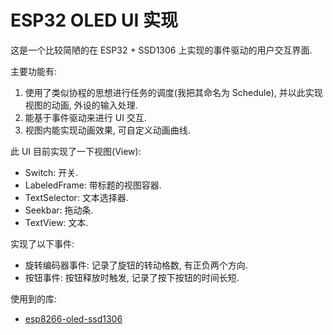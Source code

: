 # ESP32 OLED UI 实现

这是一个比较简陋的在 ESP32 + SSD1306 上实现的事件驱动的用户交互界面.

主要功能有:

1. 使用了类似协程的思想进行任务的调度(我把其命名为 Schedule), 并以此实现视图的动画, 外设的输入处理.
2. 能基于事件驱动来进行 UI 交互.
3. 视图内能实现动画效果, 可自定义动画曲线.

此 UI 目前实现了一下视图(View):

- Switch: 开关.
- LabeledFrame: 带标题的视图容器.
- TextSelector: 文本选择器.
- Seekbar: 拖动条.
- TextView: 文本.

实现了以下事件:

- 旋转编码器事件: 记录了旋钮的转动格数, 有正负两个方向.
- 按钮事件: 按钮释放时触发, 记录了按下按钮的时间长短.

使用到的库:

- [esp8266-oled-ssd1306](https://github.com/ThingPulse/esp8266-oled-ssd1306)